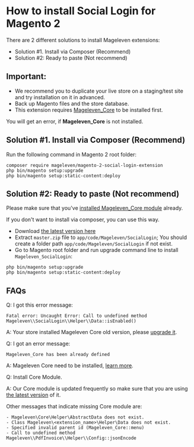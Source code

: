 # How to install Social Login for Magento 2

There are 2 different solutions to install Mageleven extensions:

- Solution #1. Install via Composer (Recommend)
- Solution #2: Ready to paste (Not recommend)

## Important:
- We recommend you to duplicate your live store on a staging/test site and try installation on it in advanced.
- Back up Magento files and the store database.
- This extension requires [Mageleven_Core](https://github.com/mageleven/module-core) to be installed first.

You will get an error, if **Mageleven_Core** is not installed.

## Solution #1. Install via Composer (Recommend)

Run the following command in Magento 2 root folder:

```
composer require mageleven/magento-2-social-login-extension
php bin/magento setup:upgrade
php bin/magento setup:static-content:deploy
```

## Solution #2: Ready to paste (Not recommend)

Please make sure that you've [installed Mageleven_Core module](https://github.com/mageleven/module-core#how-to-install--upgrade-mageleven_core) already.

If you don't want to install via composer, you can use this way. 

- Download [the latest version here](https://github.com/mageleven/magento-2-social-login/archive/master.zip) 
- Extract `master.zip` file to `app/code/Mageleven/SocialLogin`; You should create a folder path `app/code/Mageleven/SocialLogin` if not exist.
- Go to Magento root folder and run upgrade command line to install `Mageleven_SocialLogin`:

```
php bin/magento setup:upgrade
php bin/magento setup:static-content:deploy
```

## FAQs

Q: I got this error message: 
```
Fatal error: Uncaught Error: Call to undefined method Mageleven\\SocialLogin\\Helper\\Data::isEnabled()
```
A: Your store installed Mageleven Core old version, please [upgrade it](https://github.com/mageleven/module-core#12-upgrade).

Q: I got an error message:

```
Mageleven_Core has been already defined
```
A: Mageleven Core need to be installed, [learn more](ttps://github.com/mageleven/module-core#how-to-install--upgrade-mageleven_core).


Q: Install Core Module.

A: Our Core module is updated frequently so make sure that you are using [the latest version](https://github.com/mageleven/module-core) of it.


Other messages that indicate missing Core module are: 

```
- Mageleven\Core\Helper\AbstractData does not exist.
- Class Mageleven\<extension_name>\Helper\Data does not exist.
- Specified invalid parent id (Mageleven_Core::menu)
- Call to undefined method Mageleven\\PdfInvoice\\Helper\\Config::jsonEncode
```
